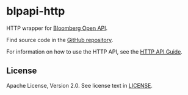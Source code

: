 blpapi-http
===========

HTTP wrapper for [Bloomberg Open API].

Find source code in the [GitHub repository].

For information on how to use the HTTP API, see the [HTTP API Guide].

[Bloomberg Open API]: http://bloomberglabs.com/api
[GitHub repository]: http://github.com/bloomberg/blpapi-http
[HTTP API Guide]: doc/http-api-guide.md


License
-------

Apache License, Version 2.0. See license text in
[LICENSE](https://github.com/bloomberg/blpapi-http/blob/master/LICENSE).
